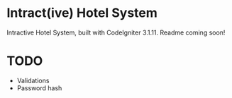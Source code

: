 # Intract(ive) Hotel System
Intractive Hotel System, built with CodeIgniter 3.1.11. Readme coming soon!

# TODO
* Validations
* Password hash